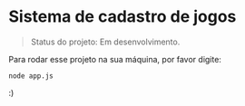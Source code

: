 # Sistema de cadastro de jogos

> Status do projeto: Em desenvolvimento.

Para rodar esse projeto na sua máquina, por favor digite:
```
node app.js
```
:)